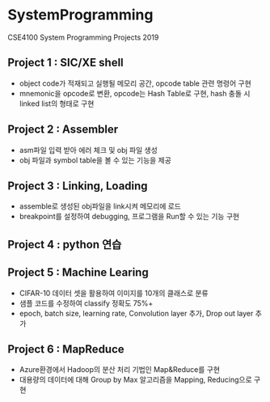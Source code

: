 # SystemProgramming
CSE4100 System Programming Projects 2019

## Project 1 : SIC/XE shell 
* object code가 적재되고 실행될 메모리 공간, opcode table 관련 명령어 구현
* mnemonic을 opcode로 변환, opcode는 Hash Table로 구현, hash 충돌 시 linked list의 형태로 구현

## Project 2 : Assembler
* asm파일 입력 받아 에러 체크 및 obj 파일 생성
* obj 파일과 symbol table을 볼 수 있는 기능을 제공

## Project 3 : Linking, Loading
* assemble로 생성된 obj파일을 link시켜 메모리에 로드
* breakpoint를 설정하여 debugging, 프로그램을 Run할 수 있는 기능 구현

## Project 4 : python 연습

## Project 5 : Machine Learing
* CIFAR-10 데이터 셋을 활용하여 이미지를 10개의 클래스로 분류
* 샘플 코드를 수정하여 classify 정확도 75%+
* epoch, batch size, learning rate, Convolution layer 추가, Drop out layer 추가

## Project 6 : MapReduce
* Azure환경에서 Hadoop의 분산 처리 기법인 Map&Reduce를 구현
* 대용량의 데이터에 대해 Group by Max 알고리즘을 Mapping, Reducing으로 구현
